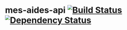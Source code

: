 mes-aides-api [![Build Status](https://secure.travis-ci.org/sgmap/mes-aides-api.svg)](http://travis-ci.org/sgmap/mes-aides-api) [![Dependency Status](https://david-dm.org/sgmap/mes-aides-api.svg)](https://david-dm.org/sgmap/mes-aides-api)
=============
